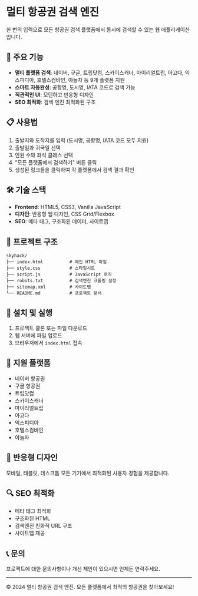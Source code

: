 # 멀티 항공권 검색 엔진

한 번의 입력으로 모든 항공권 검색 플랫폼에서 동시에 검색할 수 있는 웹 애플리케이션입니다.

## 🚀 주요 기능

- **멀티 플랫폼 검색**: 네이버, 구글, 트립닷컴, 스카이스캐너, 마이리얼트립, 아고다, 익스피디아, 호텔스컴바인, 야놀자 등 9개 플랫폼 지원
- **스마트 자동완성**: 공항명, 도시명, IATA 코드로 검색 가능
- **직관적인 UI**: 모던하고 반응형 디자인
- **SEO 최적화**: 검색 엔진 최적화된 구조

## 📋 사용법

1. 출발지와 도착지를 입력 (도시명, 공항명, IATA 코드 모두 지원)
2. 출발일과 귀국일 선택
3. 인원 수와 좌석 클래스 선택
4. "모든 플랫폼에서 검색하기" 버튼 클릭
5. 생성된 링크들을 클릭하여 각 플랫폼에서 검색 결과 확인

## 🛠️ 기술 스택

- **Frontend**: HTML5, CSS3, Vanilla JavaScript
- **디자인**: 반응형 웹 디자인, CSS Grid/Flexbox
- **SEO**: 메타 태그, 구조화된 데이터, 사이트맵

## 📁 프로젝트 구조

```
skyhack/
├── index.html          # 메인 HTML 파일
├── style.css           # 스타일시트
├── script.js           # JavaScript 로직
├── robots.txt          # 검색엔진 크롤링 설정
├── sitemap.xml         # 사이트맵
└── README.md           # 프로젝트 문서
```

## 🔧 설치 및 실행

1. 프로젝트 클론 또는 파일 다운로드
2. 웹 서버에 파일 업로드
3. 브라우저에서 `index.html` 접속

## 🌟 지원 플랫폼

- 네이버 항공권
- 구글 항공권
- 트립닷컴
- 스카이스캐너
- 마이리얼트립
- 아고다
- 익스피디아
- 호텔스컴바인
- 야놀자

## 📱 반응형 디자인

모바일, 태블릿, 데스크톱 모든 기기에서 최적화된 사용자 경험을 제공합니다.

## 🔍 SEO 최적화

- 메타 태그 최적화
- 구조화된 HTML
- 검색엔진 친화적 URL 구조
- 사이트맵 제공

## 📞 문의

프로젝트에 대한 문의사항이나 개선 제안이 있으시면 언제든 연락주세요.

---

© 2024 멀티 항공권 검색 엔진. 모든 플랫폼에서 최적의 항공권을 찾아보세요!
